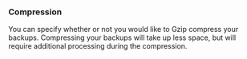 <!-- usedin: [ _legacy_docker/Databases] - post: -->


### Compression

You can specify whether or not you would like to Gzip compress your backups. Compressing your backups will take up less space, but will require additional processing during the compression.  

